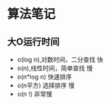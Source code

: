 # 算法笔记
## 大O运行时间
* o(log n),对数时间，二分查找 快
* o(n),线性时间，简单查找 慢
* o(n*log n) 快速排序
* o(n平方) 选择排序 慢
* o(n !) 非常慢